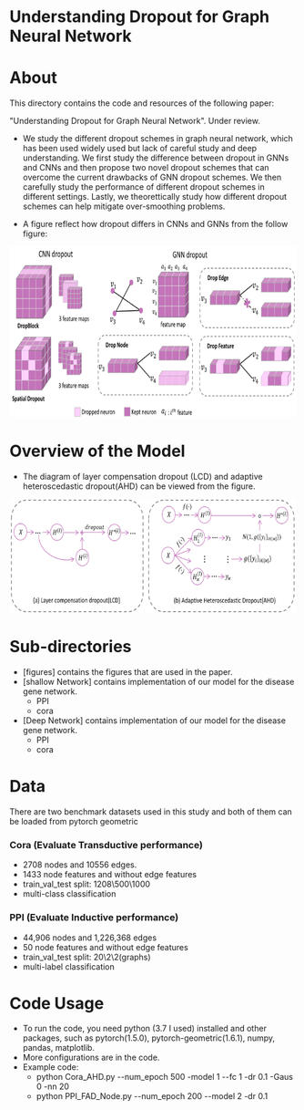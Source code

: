 # Understanding Dropout for Graph Neural Network

About
====

This directory contains the code and resources of the following paper:

"Understanding Dropout for Graph Neural Network". Under review.

- We study the different dropout schemes in graph neural network, which has been used widely used but lack of careful study and deep understanding. We first study the difference between dropout in GNNs and CNNs and then propose two novel dropout schemes that can overcome the current drawbacks of GNN dropout schemes. We then carefully study the performance of different dropout schemes in different settings. Lastly, we theorettically study how different dropout schemes can help mitigate over-smoothing problems.

- A figure reflect how dropout differs in CNNs and GNNs from the follow figure:

<p align="center">
<img width="700" height="300" src="https://github.com/juanshu30/GNNDropout/blob/main/Figure/dropoutSchema.png"/>
</p>

Overview of the Model
====
- The diagram of layer compensation dropout (LCD) and adaptive heteroscedastic dropout(AHD) can be viewed from the figure.

<p align="center">
<img width="600" height="200" src="https://github.com/juanshu30/GNNDropout/blob/main/Figure/LCD_AHD.png"/>
</p>


Sub-directories
====
- [figures] contains the figures that are used in the paper.
- [shallow Network] contains implementation of our model for the disease gene network.
  - PPI
  - cora
- [Deep Network] contains implementation of our model for the disease gene network.
  - PPI
  - cora

Data
====
There are two benchmark datasets used in this study and both of them can be loaded from pytorch geometric

### Cora (Evaluate Transductive performance)
- 2708 nodes and 10556 edges.
- 1433 node features and without edge features
- train_val_test split: 1208\500\1000
- multi-class classification

### PPI (Evaluate Inductive performance)
- 44,906 nodes and 1,226,368 edges
- 50 node features and without edge features
- train_val_test split: 20\2\2(graphs)
- multi-label classification


Code Usage
====
- To run the code, you need python (3.7 I used) installed and other packages, such as pytorch(1.5.0), pytorch-geometric(1.6.1), numpy, pandas, matplotlib. 
- More configurations are in the code.
- Example code:
  - python Cora_AHD.py --num_epoch 500 -model 1 --fc 1 -dr 0.1 -Gaus 0 -nn 20
  - python PPI_FAD_Node.py --num_epoch 200 --model 2 -dr 0.1
